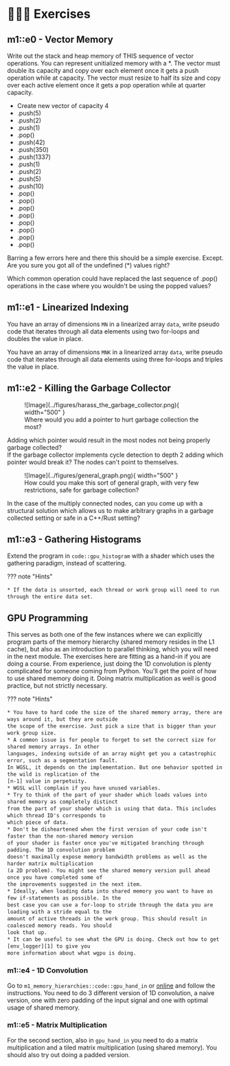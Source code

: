 # 👨🏼‍💻 Exercises

## m1::e0 - Vector Memory
Write out the stack and heap memory of THIS sequence of vector operations. You can represent unitialized
memory with a *. The vector must double its capacity and copy over each element once it gets a push operation
while at capacity. The vector must resize to half its size and copy over each active element once it gets a
pop operation while at quarter capacity.

* Create new vector of capacity 4
* .push(5)
* .push(2)
* .push(1)
* .pop()
* .push(42)
* .push(350)
* .push(1337)
* .push(1)
* .push(2)
* .push(5)
* .push(10)
* .pop()
* .pop()
* .pop()
* .pop()
* .pop()
* .pop()
* .pop()
* .pop()

Barring a few errors here and there this should be a simple exercise. Except.
Are you sure you got all of the undefined (*) values right?

Which common operation could have replaced the last sequence of .pop() operations
in the case where you wouldn't be using the popped values?

## m1::e1 - Linearized Indexing  
You have an array of dimensions ```MN``` in a linearized array ```data```, write pseudo code that iterates
through all data elements using two for-loops and doubles the value in place.

You have an array of dimensions ```MNK``` in a linearized array ```data```, write pseudo code that iterates
through all data elements using three for-loops and triples the value in place.

## m1::e2 - Killing the Garbage Collector
<figure markdown>
![Image](../figures/harass_the_garbage_collector.png){ width="500" }
<figcaption>
Where would you add a pointer to hurt garbage collection the most?
</figcaption>
</figure>

Adding which pointer would result in the most nodes not being properly garbage collected?  
If the garbage collector implements cycle detection to depth 2 adding which pointer would break it?
The nodes can't point to themselves.  

<figure markdown>
![Image](../figures/general_graph.png){ width="500" }
<figcaption>
How could you make this sort of general graph, with very few restrictions, safe for garbage collection?
</figcaption>
</figure>

In the case of the multiply connected nodes, can you come up with a structural solution which allows
us to make arbitrary graphs in a garbage collected setting or safe in a C++/Rust setting?

## m1::e3 - Gathering Histograms
Extend the program in ```code::gpu_histogram``` with a shader which uses the gathering paradigm, instead
of scattering.

??? note "Hints"

    * If the data is unsorted, each thread or work group will need to run through the entire data set.

## GPU Programming
This serves as both one of the few instances where we can explicitly program parts of the memory hierarchy
(shared memory resides in the L1 cache), but also as an introduction to parallel thinking, which you will
need in the next module. The exercises here are fitting as a hand-in if you are doing a course. From experience,
just doing the 1D convolution is plenty complicated for someone coming from Python. You'll get the point of how
to use shared memory doing it. Doing matrix multiplication as well is good practice, but not strictly necessary.

??? note "Hints"

    * You have to hard code the size of the shared memory array, there are ways around it, but they are outside
    the scope of the exercise. Just pick a size that is bigger than your work group size.
    * A common issue is for people to forget to set the correct size for shared memory arrays. In other
    languages, indexing outside of an array might get you a catastrophic error, such as a segmentation fault.
    In WGSL, it depends on the implementation. But one behavior spotted in the wild is replication of the
    [n-1] value in perpetuity.
    * WGSL will complain if you have unused variables.
    * Try to think of the part of your shader which loads values into shared memory as completely distinct
    from the part of your shader which is using that data. This includes which thread ID's corresponds to
    which piece of data.
    * Don't be disheartened when the first version of your code isn't faster than the non-shared memory version
    of your shader is faster once you've mitigated branching through padding. The 1D convolution problem
    doesn't maximally expose memory bandwidth problems as well as the harder matrix multiplication
    (a 2D problem). You might see the shared memory version pull ahead once you have completed some of
    the improvements suggested in the next item.
    * Ideally, when loading data into shared memory you want to have as few if-statements as possible. In the
    best case you can use a for-loop to stride through the data you are loading with a stride equal to the
    amount of active threads in the work group. This should result in coalesced memory reads. You should
    look that up.
    * It can be useful to see what the GPU is doing. Check out how to get [env_logger][1] to give you
    more information about what wgpu is doing.

### m1::e4 - 1D Convolution
Go to ```m1_memory_hierarchies::code::gpu_hand_in``` or [online][0] and follow the instructions.
You need to do 3 different version of 1D convolution, a naive version, one with zero padding of the input
signal and one with optimal usage of shared memory.

### m1::e5 - Matrix Multiplication
For the second section, also in ```gpu_hand_in``` you need to do a matrix multiplication and a
tiled matrix multiplication (using shared memory). You should also try out doing a padded version.

[0]: https://github.com/absorensen/the-guide/tree/main/m1_memory_hierarchies/code/gpu_hand_in
[1]: https://docs.rs/env_logger/latest/env_logger/
